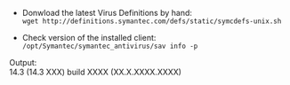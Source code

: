 
- Donwload the latest Virus Definitions by hand:  
``wget http://definitions.symantec.com/defs/static/symcdefs-unix.sh``

- Check version of the installed client:  
``/opt/Symantec/symantec_antivirus/sav info -p``

Output:  
14.3 (14.3 XXX) build XXXX (XX.X.XXXX.XXXX)

